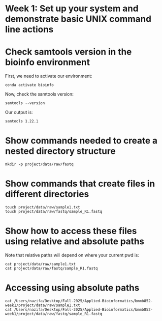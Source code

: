 # Week 1: Set up your system and demonstrate basic UNIX command line actions

# Check samtools version in the bioinfo environment

First, we need to activate our environment:

```
conda activate bioinfo
```


Now, check the samtools version:

```
samtools --version
```

Our output is:

```
samtools 1.22.1
```

# Show commands needed to create a nested directory structure

```
mkdir -p project/data/raw/fastq
```

# Show commands that create files in different directories

```
touch project/data/raw/sample1.txt
touch project/data/raw/fastq/sample_R1.fastq
```


# Show how to access these files using relative and absolute paths

Note that relative paths will depend on where your current pwd is:

```
cat project/data/raw/sample1.txt
cat project/data/raw/fastq/sample_R1.fastq
```

# Accessing using absolute paths

```
cat /Users/nazifa/Desktop/Fall-2025/Applied-Bioinformatics/bmmb852-week1/project/data/raw/sample1.txt
cat /Users/nazifa/Desktop/Fall-2025/Applied-Bioinformatics/bmmb852-week1/project/data/raw/fastq/sample_R1.fastq
```
